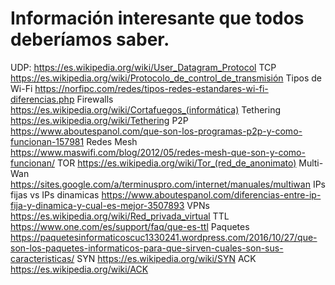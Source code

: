 # Información interesante que todos deberíamos saber.

UDP:
https://es.wikipedia.org/wiki/User_Datagram_Protocol
TCP
https://es.wikipedia.org/wiki/Protocolo_de_control_de_transmisión
Tipos de Wi-Fi
https://norfipc.com/redes/tipos-redes-estandares-wi-fi-diferencias.php
Firewalls
https://es.wikipedia.org/wiki/Cortafuegos_(informática)
Tethering
https://es.wikipedia.org/wiki/Tethering
P2P
https://www.aboutespanol.com/que-son-los-programas-p2p-y-como-funcionan-157981
Redes Mesh
https://www.maswifi.com/blog/2012/05/redes-mesh-que-son-y-como-funcionan/
TOR
https://es.wikipedia.org/wiki/Tor_(red_de_anonimato)
Multi-Wan
https://sites.google.com/a/terminuspro.com/internet/manuales/multiwan
IPs fijas vs IPs dinamicas
https://www.aboutespanol.com/diferencias-entre-ip-fija-y-dinamica-y-cual-es-mejor-3507893
VPNs
https://es.wikipedia.org/wiki/Red_privada_virtual
TTL
https://www.one.com/es/support/faq/que-es-ttl
Paquetes
https://paquetesinformaticoscuc1330241.wordpress.com/2016/10/27/que-son-los-paquetes-informaticos-para-que-sirven-cuales-son-sus-caracteristicas/
SYN
https://es.wikipedia.org/wiki/SYN
ACK
https://es.wikipedia.org/wiki/ACK
